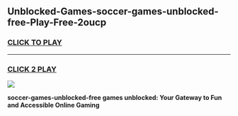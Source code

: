 
## Unblocked-Games-soccer-games-unblocked-free-Play-Free-2oucp
<h3>
<a href="https://premium76.site?title=soccer-games-unblocked-free&ref=15A">CLICK TO PLAY</a></h3>
<hr>

<h3>
<a href="https://premium76.site?title=soccer-games-unblocked-free&ref=15A">CLICK 2 PLAY</a>
  
</h3>

<a href="https://premium76.site?title=soccer-games-unblocked-free&ref=15A"><img src="https://clearcache.store/games.png"></a>


**soccer-games-unblocked-free games unblocked: Your Gateway to Fun and Accessible Online Gaming**
